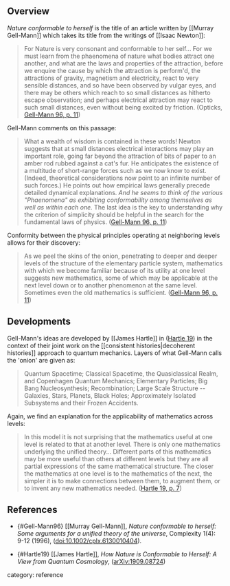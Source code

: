 ## Overview

*Nature conformable to herself* is the title of an article written by [[Murray Gell-Mann]] which takes its title from the writings of [[Isaac Newton]]:

> For Nature is very consonant and conformable to her self... For we must learn from the phaenomena of nature what bodies attract one another, and what are the laws and properties of the attraction, before we enquire the cause by which the attraction is perform'd, the attractions of gravity, magnetism and electricity, react to very sensible distances, and so have been observed by vulgar eyes, and there may be others which reach to so small distances as hitherto escape observation; and perhaps electrical attraction may react to such small distances, even without being excited by friction. (Opticks, [Gell-Mann 96, p. 11](#Gell-Mann96))

Gell-Mann comments on this passage:

> What a wealth of wisdom is contained in these words! Newton suggests that at small distances electrical interactions may play an important role, going far beyond the attraction of bits of paper to an amber rod rubbed against a cat's fur. He anticipates the existence of a multitude of short-range forces such as we now know to exist. (Indeed, theoretical considerations now point to an infinite number of such forces.) He points out how empirical laws generally precede detailed dynamical explanations. *And he seems to think of the various "Phaenomena" as exhibiting conformability among themselves as well as within each one.* The last idea is the key to understanding why the criterion of simplicity should be helpful in the search for the fundamental laws of physics. ([Gell-Mann 96, p. 11](#Gell-Mann96))

Conformity between the physical principles operating at neighboring levels allows for their discovery: 

> As we peel the skins of the onion, penetrating to deeper and deeper levels of the structure of the elementary particle system, mathematics with which we become familiar because of its utility at one level suggests new mathematics, some of which may be applicable at the next level down or to another phenomenon at the same level. Sometimes even the old mathematics is sufficient. ([Gell-Mann 96, p. 11](#Gell-Mann96))

## Developments 

Gell-Mann's ideas are developed by [[James Hartle]] in ([Hartle 19](#Hartle19)) in the context of their joint work on the [[consistent histories|decoherent histories]] approach to quantum mechanics. Layers of what Gell-Mann calls the 'onion' are given as: 

> Quantum Spacetime; Classical Spacetime, the Quasiclassical Realm, and Copenhagen Quantum Mechanics; Elementary Particles; Big Bang Nucleosynthesis; Recombination; Large Scale Structure -- Galaxies, Stars, Planets, Black Holes; Approximately Isolated Subsystems and their Frozen Accidents.

Again, we find an explanation for the applicability of mathematics across levels:

>In this model it is not surprising that the mathematics useful at one level is related to that at another level.  There is only one mathematics underlying the unified theory... Different parts of this mathematics may be more useful than others at different levels but they are all partial expressions of the same mathematical structure. The closer the mathematics at one level is to the mathematics of the next, the simpler it is to make connections between them, to augment them, or to invent any new mathematics needed. ([Hartle 19, p. 7](#Hartle19))



## References

* {#Gell-Mann96} [[Murray Gell-Mann]], _Nature conformable to herself: Some arguments for a unified theory of the universe_, Complexity 1(4): 9-12 (1996), ([doi:10.1002/cplx.6130010404](https://doi.org/10.1002/cplx.6130010404)).

* {#Hartle19} [[James Hartle]], _How Nature is Conformable to Herself: A View from Quantum Cosmology_, ([arXiv:1909.08724](https://arxiv.org/abs/1909.08724))

category: reference